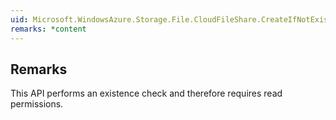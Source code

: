 ```yaml
---  
uid: Microsoft.WindowsAzure.Storage.File.CloudFileShare.CreateIfNotExistsAsync(Microsoft.WindowsAzure.Storage.File.FileRequestOptions,Microsoft.WindowsAzure.Storage.OperationContext)  
remarks: *content  
---  
```

  
## Remarks  
 This API performs an existence check and therefore requires read permissions.
